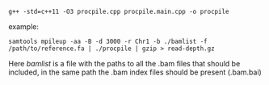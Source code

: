 ```
g++ -std=c++11 -O3 procpile.cpp procpile.main.cpp -o procpile
```

example:
```
samtools mpileup -aa -B -d 3000 -r Chr1 -b ./bamlist -f /path/to/reference.fa | ./procpile | gzip > read-depth.gz
```

Here *bamlist* is a file with the paths to all the .bam files that should be
included, in the same path the .bam index files should be present (.bam.bai)

